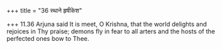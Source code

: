 +++
title = "36 स्थाने हृषीकेश"

+++
11.36 Arjuna said It is meet, O Krishna, that the world delights and
rejoices in Thy praise; demons fly in fear to all arters and the hosts
of the perfected ones bow to Thee.
